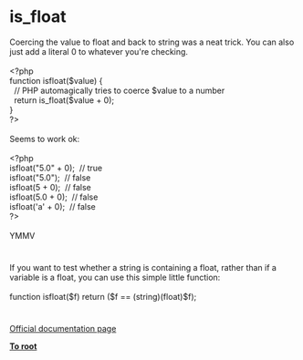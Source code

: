 # is_float




<div class="phpcode"><span class="html">
Coercing the value to float and back to string was a neat trick. You can also just add a literal 0 to whatever you&apos;re checking.<br><br><span class="default">&lt;?php<br></span><span class="keyword">function </span><span class="default">isfloat</span><span class="keyword">(</span><span class="default">$value</span><span class="keyword">) {<br>&#xA0; </span><span class="comment">// PHP automagically tries to coerce $value to a number<br>&#xA0; </span><span class="keyword">return </span><span class="default">is_float</span><span class="keyword">(</span><span class="default">$value </span><span class="keyword">+ </span><span class="default">0</span><span class="keyword">);<br>}<br></span><span class="default">?&gt;<br></span><br>Seems to work ok:<br><br><span class="default">&lt;?php<br>isfloat</span><span class="keyword">(</span><span class="string">&quot;5.0&quot; </span><span class="keyword">+ </span><span class="default">0</span><span class="keyword">);&#xA0; </span><span class="comment">// true<br></span><span class="default">isfloat</span><span class="keyword">(</span><span class="string">&quot;5.0&quot;</span><span class="keyword">);&#xA0; </span><span class="comment">// false<br></span><span class="default">isfloat</span><span class="keyword">(</span><span class="default">5 </span><span class="keyword">+ </span><span class="default">0</span><span class="keyword">);&#xA0; </span><span class="comment">// false<br></span><span class="default">isfloat</span><span class="keyword">(</span><span class="default">5.0 </span><span class="keyword">+ </span><span class="default">0</span><span class="keyword">);&#xA0; </span><span class="comment">// false<br></span><span class="default">isfloat</span><span class="keyword">(</span><span class="string">&apos;a&apos; </span><span class="keyword">+ </span><span class="default">0</span><span class="keyword">);&#xA0; </span><span class="comment">// false<br></span><span class="default">?&gt;<br></span><br>YMMV</span>
</div>
  

#


<div class="phpcode"><span class="html">
If you want to test whether a string is containing a float, rather than if a variable is a float, you can use this simple little function:<br><br>function isfloat($f) return ($f == (string)(float)$f);</span>
</div>
  

#

[Official documentation page](https://www.php.net/manual/en/function.is-float.php)

**[To root](/README.md)**